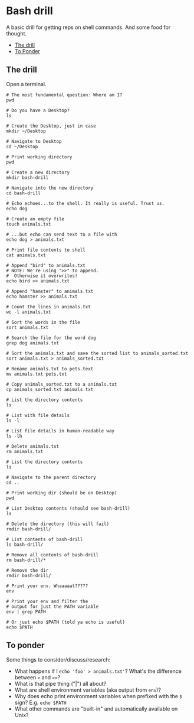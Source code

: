 # Bash drill

A basic drill for getting reps on shell commands. And some food for
thought.

- [The drill](#the-drill)
- [To Ponder](#to-ponder)

## The drill

Open a terminal.

```
# The most fundamental question: Where am I?
pwd

# Do you have a Desktop?
ls

# Create the Desktop, just in case
mkdir ~/Desktop

# Navigate to Desktop
cd ~/Desktop

# Print working directory
pwd

# Create a new directory
mkdir bash-drill

# Navigate into the new directory
cd bash-drill

# Echo echoes...to the shell. It really is useful. Trust us.
echo dog

# Create an empty file
touch animals.txt

# ...but echo can send text to a file with
echo dog > animals.txt

# Print file contents to shell
cat animals.txt

# Append "bird" to animals.txt
# NOTE: We're using ">>" to append.
#  Otherwise it overwrites!
echo bird >> animals.txt

# Append "hamster" to animals.txt
echo hamster >> animals.txt

# Count the lines in animals.txt
wc -l animals.txt

# Sort the words in the file
sort animals.txt

# Search the file for the word dog
grep dog animals.txt

# Sort the animals.txt and save the sorted list to animals_sorted.txt
sort animals.txt > animals_sorted.txt

# Rename animals.txt to pets.text
mv animals.txt pets.txt

# Copy animals_sorted.txt to a animals.txt
cp animals_sorted.txt animals.txt

# List the directory contents
ls

# List with file details
ls -l

# List file details in human-readable way
ls -lh

# Delete animals.txt
rm animals.txt

# List the directory contents
ls

# Navigate to the parent directory
cd ..

# Print working dir (should be on Desktop)
pwd

# List Desktop contents (should see bash-drill)
ls

# Delete the directory (this will fail)
rmdir bash-drill/

# List contents of bash-drill
ls bash-drill/

# Remove all contents of bash-drill
rm bash-drill/*

# Remove the dir
rmdir bash-drill/

# Print your env. Whaaaaat?????
env

# Print your env and filter the
# output for just the PATH variable
env | grep PATH

# Or just echo $PATH (told ya echo is useful)
echo $PATH
```

## To ponder

Some things to consider/discuss/research:

- What happens if I `echo 'foo' > animals.txt'`? What's the difference between `>` and `>>`?
- What is that pipe thing ("|") all about?
- What are shell environment variables (aka output from `env`)?
- Why does echo print environment variables when prefixed with the `$`
  sign? E.g. `echo $PATH`
- What other commands are "built-in" and automatically available on Unix?
